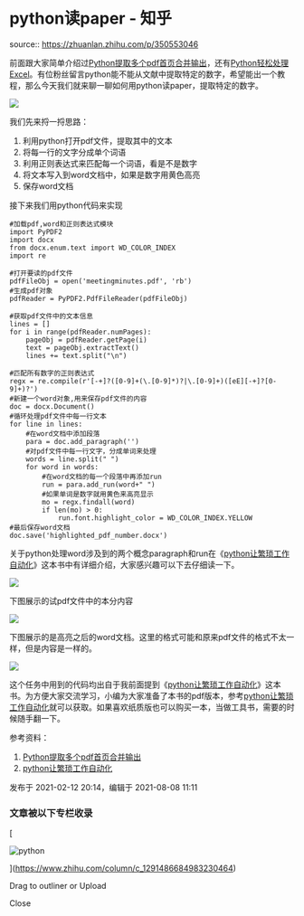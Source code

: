 # python读paper - 知乎

source:: https://zhuanlan.zhihu.com/p/350553046

前面跟大家简单介绍过[Python提取多个pdf首页合并输出](http://mp.weixin.qq.com/s?__biz=MzI4ODE0NTE3OA==&mid=2649209174&idx=1&sn=dc9d5c966be7bfda6fc8b26d788f1d3c&chksm=f3d1f323c4a67a3577d2ff67dfa3adb55924c3bbbd28e018b5a1043ad868b192f83aa83de358&scene=21#wechat_redirect)，还有[Python轻松处理Excel](http://mp.weixin.qq.com/s?__biz=MzI4ODE0NTE3OA==&mid=2649209111&idx=1&sn=50e6057dad3c76245b4368702b08e101&chksm=f3d1f362c4a67a743e7c41d79303227553c111bb9e1ec5793b51861c5f45e866ed1591fc40b0&scene=21#wechat_redirect)。有位粉丝留言python能不能从文献中提取特定的数字，希望能出一个教程，那么今天我们就来聊一聊如何用python读paper，提取特定的数字。

![](https://pic3.zhimg.com/v2-5212ba968545e15fb7d1e37bc9d565aa_b.jpg)

我们先来捋一捋思路：

1.  利用python打开pdf文件，提取其中的文本
2.  将每一行的文字分成单个词语
3.  利用正则表达式来匹配每一个词语，看是不是数字
4.  将文本写入到word文档中，如果是数字用黄色高亮
5.  保存word文档

接下来我们用python代码来实现

```
#加载pdf,word和正则表达式模块
import PyPDF2
import docx
from docx.enum.text import WD_COLOR_INDEX
import re

#打开要读的pdf文件
pdfFileObj = open('meetingminutes.pdf', 'rb')
#生成pdf对象
pdfReader = PyPDF2.PdfFileReader(pdfFileObj)

#获取pdf文件中的文本信息
lines = []
for i in range(pdfReader.numPages):
    pageObj = pdfReader.getPage(i)
    text = pageObj.extractText()
    lines += text.split("\n")

#匹配所有数字的正则表达式
regx = re.compile(r'[-+]?([0-9]+(\.[0-9]*)?|\.[0-9]+)([eE][-+]?[0-9]+)?')
#新建一个word对象,用来保存pdf文件的内容
doc = docx.Document()
#循环处理pdf文件中每一行文本
for line in lines:
    #在word文档中添加段落
    para = doc.add_paragraph('')
    #对pdf文件中每一行文字，分成单词来处理
    words = line.split(" ")
    for word in words:
        #在word文档的每一个段落中再添加run
        run = para.add_run(word+" ")
        #如果单词是数字就用黄色来高亮显示
        mo = regx.findall(word)
        if len(mo) > 0:
            run.font.highlight_color = WD_COLOR_INDEX.YELLOW
#最后保存word文档
doc.save('highlighted_pdf_number.docx')

```

关于python处理word涉及到的两个概念paragraph和run在《[python让繁琐工作自动化](http://mp.weixin.qq.com/s?__biz=MzI4ODE0NTE3OA==&mid=2649209362&idx=1&sn=df07544912641e8621efe5dcf44124ad&chksm=f3d1f067c4a67971fc8566294b9d8c78d7649334fc1b06759ef4ef22bd3da81cd399155338de&scene=21#wechat_redirect)》这本书中有详细介绍，大家感兴趣可以下去仔细读一下。

![](https://pic3.zhimg.com/v2-6dec5168d57d5eb4f40633f326c43c6e_b.jpg)

下图展示的试pdf文件中的本分内容

![](https://pic1.zhimg.com/v2-628a9c64381f726d8ee60178c5b40a2c_b.jpg)

下图展示的是高亮之后的word文档。这里的格式可能和原来pdf文件的格式不太一样，但是内容是一样的。

![](https://pic1.zhimg.com/v2-daf99380866f404d6259012ab97c2b38_b.jpg)

这个任务中用到的代码均出自于我前面提到《[python让繁琐工作自动化](http://mp.weixin.qq.com/s?__biz=MzI4ODE0NTE3OA==&mid=2649209362&idx=1&sn=df07544912641e8621efe5dcf44124ad&chksm=f3d1f067c4a67971fc8566294b9d8c78d7649334fc1b06759ef4ef22bd3da81cd399155338de&scene=21#wechat_redirect)》这本书。为方便大家交流学习，小编为大家准备了本书的pdf版本，参考[python让繁琐工作自动化](http://mp.weixin.qq.com/s?__biz=MzI4ODE0NTE3OA==&mid=2649209362&idx=1&sn=df07544912641e8621efe5dcf44124ad&chksm=f3d1f067c4a67971fc8566294b9d8c78d7649334fc1b06759ef4ef22bd3da81cd399155338de&scene=21#wechat_redirect)就可以获取。如果喜欢纸质版也可以购买一本，当做工具书，需要的时候随手翻一下。

参考资料：  

1.  [Python提取多个pdf首页合并输出](http://mp.weixin.qq.com/s?__biz=MzI4ODE0NTE3OA==&mid=2649209174&idx=1&sn=dc9d5c966be7bfda6fc8b26d788f1d3c&chksm=f3d1f323c4a67a3577d2ff67dfa3adb55924c3bbbd28e018b5a1043ad868b192f83aa83de358&scene=21#wechat_redirect)
2.  [python让繁琐工作自动化](http://mp.weixin.qq.com/s?__biz=MzI4ODE0NTE3OA==&mid=2649209362&idx=1&sn=df07544912641e8621efe5dcf44124ad&chksm=f3d1f067c4a67971fc8566294b9d8c78d7649334fc1b06759ef4ef22bd3da81cd399155338de&scene=21#wechat_redirect)

发布于 2021-02-12 20:14，编辑于 2021-08-08 11:11

### 文章被以下专栏收录

[

![python](https://pic1.zhimg.com/4b70deef7_xs.jpg?source=172ae18b)



](https://www.zhihu.com/column/c_1291486684983230464)

Drag to outliner or Upload

Close
